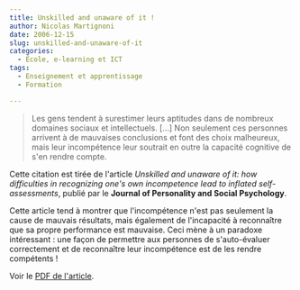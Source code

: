 ```yaml
---
title: Unskilled and unaware of it !
author: Nicolas Martignoni
date: 2006-12-15
slug: unskilled-and-unaware-of-it
categories:
  - École, e-learning et ICT
tags:
  - Enseignement et apprentissage
  - Formation

---
```

> Les gens tendent à surestimer leurs aptitudes dans de nombreux domaines sociaux et intellectuels. [&hellip;] Non seulement ces personnes arrivent à de mauvaises conclusions et font des choix malheureux, mais leur incompétence leur soutrait en outre la capacité cognitive de s'en rendre compte.

Cette citation est tirée de l'article _Unskilled and unaware of it: how difficulties in recognizing one's own incompetence lead to inflated self-assessments_, publié par le **Journal of Personality and Social Psychology**.

Cette article tend à montrer que l'incompétence n'est pas seulement la cause de mauvais résultats, mais également de l'incapacité à reconnaître que sa propre performance est mauvaise. Ceci mène à un paradoxe intéressant : une façon de permettre aux personnes de s'auto-évaluer correctement et de reconnaître leur incompétence est de les rendre compétents !

Voir le [PDF de l'article][1].

 [1]: UnskilledAndUnawareOfIt.pdf

<!--more-->
